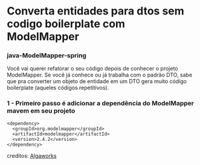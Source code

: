 # Converta entidades para dtos sem codigo boilerplate com ModelMapper

### java-ModelMapper-spring

Você vai querer refatorar o seu código depois de conhecer o projeto ModelMapper.
Se você já conhece ou já trabalha com o padrão DTO, sabe que pra converter um objeto de entidade em um DTO gera muito código boilerplate (aqueles códigos repetitivos).

### 1 - Primeiro passo é adicionar a dependência do ModelMapper mavem em seu projeto

````
<dependency>
  <groupId>org.modelmapper</groupId>
  <artifactId>modelmapper</artifactId>
  <version>2.4.2</version>
</dependency>
````

creditos:
[Algaworks](https://www.linkedin.com/feed/hashtag/?keywords=modelmapper&highlightedUpdateUrns=urn%3Ali%3Aactivity%3A6799318021534978048)
